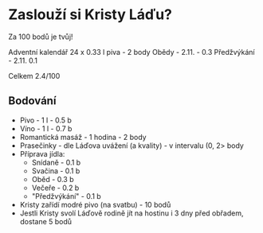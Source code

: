 # Zaslouží si Kristy Láďu?
Za 100 bodů je tvůj!

Adventní kalendář 24 x 0.33 l piva - 2 body
Obědy - 2.11. - 0.3
Předžvýkání - 2.11. 0.1 

Celkem 2.4/100

## Bodování
 - Pivo - 1 l - 0.5 b
 - Víno - 1 l - 0.7 b
 - Romantická masáž - 1 hodina - 2 body
 - Prasečinky - dle Láďova uvážení (a kvality) - v intervalu (0, 2> body
 - Příprava jídla:
   - Snídaně - 0.1 b
   - Svačina - 0.1 b
   - Oběd - 0.3 b
   - Večeře - 0.2 b
   - "Předžvýkání" - 0.1 b
 - Kristy zařídí modré pivo (na svatbu) - 10 bodů
 - Jestli Kristy svolí Láďově rodině jít na hostinu i 3 dny před obřadem, dostane 5 bodů

